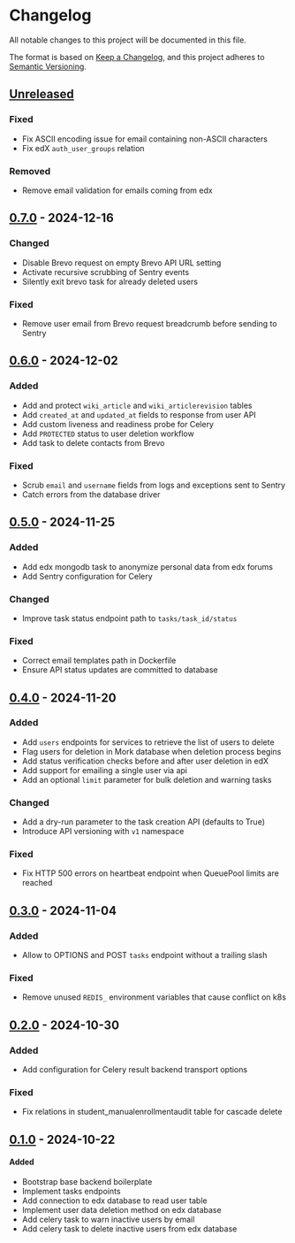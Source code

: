 # Changelog

All notable changes to this project will be documented in this file.

The format is based on [Keep a Changelog](https://keepachangelog.com/en/1.0.0/),
and this project adheres to
[Semantic Versioning](https://semver.org/spec/v2.0.0.html).

## [Unreleased]

### Fixed

- Fix ASCII encoding issue for email containing non-ASCII characters
- Fix edX `auth_user_groups` relation 

### Removed

- Remove email validation for emails coming from edx

## [0.7.0] - 2024-12-16

### Changed

- Disable Brevo request on empty Brevo API URL setting
- Activate recursive scrubbing of Sentry events
- Silently exit brevo task for already deleted users

### Fixed

- Remove user email from Brevo request breadcrumb before sending to Sentry

## [0.6.0] - 2024-12-02

### Added

- Add and protect `wiki_article` and `wiki_articlerevision` tables
- Add `created_at` and `updated_at` fields to response from user API
- Add custom liveness and readiness probe for Celery
- Add `PROTECTED` status to user deletion workflow
- Add task to delete contacts from Brevo

### Fixed

- Scrub `email` and `username` fields from logs and exceptions sent to Sentry
- Catch errors from the database driver

## [0.5.0] - 2024-11-25

### Added

- Add edx mongodb task to anonymize personal data from edx forums
- Add Sentry configuration for Celery

### Changed

- Improve task status endpoint path to `tasks/task_id/status`

### Fixed

- Correct email templates path in Dockerfile
- Ensure API status updates are committed to database

## [0.4.0] - 2024-11-20

### Added

- Add `users` endpoints for services to retrieve the list of users to delete
- Flag users for deletion in Mork database when deletion process begins
- Add status verification checks before and after user deletion in edX
- Add support for emailing a single user via api
- Add an optional `limit` parameter for bulk deletion and warning tasks

### Changed

- Add a dry-run parameter to the task creation API (defaults to True)
- Introduce API versioning with `v1` namespace

### Fixed

- Fix HTTP 500 errors on heartbeat endpoint when QueuePool limits are reached

## [0.3.0] - 2024-11-04

### Added

- Allow to OPTIONS and POST `tasks` endpoint without a trailing slash

### Fixed

- Remove unused `REDIS_` environment variables that cause conflict on k8s

## [0.2.0] - 2024-10-30

### Added

- Add configuration for Celery result backend transport options

### Fixed

- Fix relations in student_manualenrollmentaudit table for cascade delete

## [0.1.0] - 2024-10-22

#### Added

- Bootstrap base backend boilerplate
- Implement tasks endpoints
- Add connection to edx database to read user table
- Implement user data deletion method on edx database
- Add celery task to warn inactive users by email
- Add celery task to delete inactive users from edx database

[unreleased]: https://github.com/openfun/mork/compare/v0.7.0...main
[0.7.0]: https://github.com/openfun/mork/compare/v0.6.0...v0.7.0
[0.6.0]: https://github.com/openfun/mork/compare/v0.5.0...v0.6.0
[0.5.0]: https://github.com/openfun/mork/compare/v0.4.0...v0.5.0
[0.4.0]: https://github.com/openfun/mork/compare/v0.3.0...v0.4.0
[0.3.0]: https://github.com/openfun/mork/compare/v0.2.0...v0.3.0
[0.2.0]: https://github.com/openfun/mork/compare/v0.1.0...v0.2.0
[0.1.0]: https://github.com/openfun/mork/compare/1e60ac8...v0.1.0
